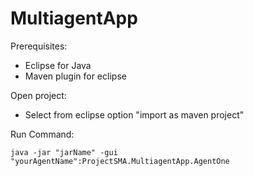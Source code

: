 # MultiagentApp

Prerequisites:

- Eclipse for Java 
- Maven plugin for eclipse

Open project:

- Select from eclipse option "import as maven project"

Run Command:
```
java -jar "jarName" -gui  "yourAgentName":ProjectSMA.MultiagentApp.AgentOne
```
